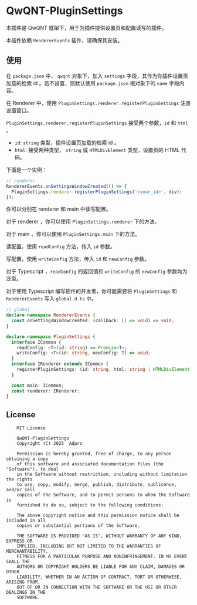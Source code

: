 # QwQNT-PluginSettings

本插件是 QwQNT 框架下，用于为插件提供设置页和配置读写的插件。

本插件依赖 `RendererEvents` 插件，请确保其安装。

## 使用

在 `package.json` 中， `qwqnt` 对象下，加入 `settings` 字段，其作为你插件设置页加载的检索 id 。若不设置，则默认使用 `package.json` 根对象下的 `name` 字段内容。

在 Renderer 中，使用 `PluginSettings.renderer.registerPluginSettings` 注册设置窗口。

`PluginSettings.renderer.registerPluginSettings` 接受两个参数，`id` 和 `html` 。

- `id`: `string` 类型，插件设置页加载的检索 id 。
- `html`: 接受两种类型， `string` 或 `HTMLDivElement` 类型，设置页的 HTML 代码。

下面是一个实例：

```typescript
// renderer
RendererEvents.onSettingsWindowCreated(() => {
  PluginSettings.renderer.registerPluginSettings('<your_id>', div);
});
```

你可以分别在 renderer 和 main 中读写配置。

对于 renderer ，你可以使用 `PluginSettings.renderer` 下的方法。

对于 main ，你可以使用 `PluginSettings.main` 下的方法。

读配置，使用 `readConfig` 方法，传入 `id` 参数。

写配置，使用 `writeConfig` 方法，传入 `id` 和 `newConfig` 参数。

对于 Typescript ，`readConfig` 的返回值和 `writeConfig` 的 `newConfig` 参数均为泛型。

对于使用 Typescript 编写插件的开发者，你可能需要将 `PluginSettings` 和 `RendererEvents` 写入 `global.d.ts` 中。

```typescript
// global
declare namespace RendererEvents {
  const onSettingsWindowCreated: (callback: () => void) => void;
}

declare namespace PluginSettings {
  interface ICommon {
    readConfig: <T>(id: string) => Promise<T>;
    writeConfig: <T>(id: string, newConfig: T) => void;
  }
  interface IRenderer extends ICommon {
    registerPluginSettings: (id: string, html: string | HTMLDivElement) => void;
  }

  const main: ICommon;
  const renderer: IRenderer;
}
```

## License
```
    MIT License

    QwQNT-PluginSettings
    Copyright (C) 2025  Adpro

    Permission is hereby granted, free of charge, to any person obtaining a copy
    of this software and associated documentation files (the "Software"), to deal
    in the Software without restriction, including without limitation the rights
    to use, copy, modify, merge, publish, distribute, sublicense, and/or sell
    copies of the Software, and to permit persons to whom the Software is
    furnished to do so, subject to the following conditions:

    The above copyright notice and this permission notice shall be included in all
    copies or substantial portions of the Software.

    THE SOFTWARE IS PROVIDED "AS IS", WITHOUT WARRANTY OF ANY KIND, EXPRESS OR
    IMPLIED, INCLUDING BUT NOT LIMITED TO THE WARRANTIES OF MERCHANTABILITY,
    FITNESS FOR A PARTICULAR PURPOSE AND NONINFRINGEMENT. IN NO EVENT SHALL THE
    AUTHORS OR COPYRIGHT HOLDERS BE LIABLE FOR ANY CLAIM, DAMAGES OR OTHER
    LIABILITY, WHETHER IN AN ACTION OF CONTRACT, TORT OR OTHERWISE, ARISING FROM,
    OUT OF OR IN CONNECTION WITH THE SOFTWARE OR THE USE OR OTHER DEALINGS IN THE
    SOFTWARE.
```